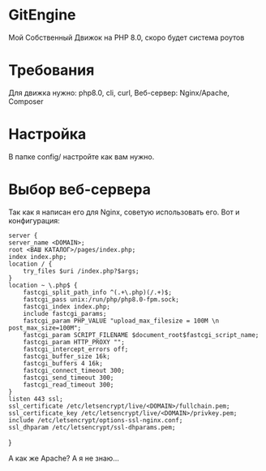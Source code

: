 # GitEngine
Мой Собственный Движок на PHP 8.0, скоро будет система роутов
# Требования
Для движка нужно: php8.0, cli, curl, Веб-сервер: Nginx/Apache, Composer

# Настройка
В папке config/ настройте как вам нужно. 

# Выбор веб-сервера

  Так как я написан его для Nginx, советую использовать его. Вот и конфигурация:
  
 
	
	server {
	server_name <DOMAIN>;
	root <ВАШ КАТАЛОГ>/pages/index.php;
	index index.php;
    location / {
        try_files $uri /index.php?$args;
    }
    location ~ \.php$ {
        fastcgi_split_path_info ^(.+\.php)(/.+)$;
        fastcgi_pass unix:/run/php/php8.0-fpm.sock;
        fastcgi_index index.php;
        include fastcgi_params;
        fastcgi_param PHP_VALUE "upload_max_filesize = 100M \n post_max_size=100M";
        fastcgi_param SCRIPT_FILENAME $document_root$fastcgi_script_name;
        fastcgi_param HTTP_PROXY "";
        fastcgi_intercept_errors off;
        fastcgi_buffer_size 16k;
        fastcgi_buffers 4 16k;
        fastcgi_connect_timeout 300;
        fastcgi_send_timeout 300;
        fastcgi_read_timeout 300;
    }
    listen 443 ssl; 
    ssl_certificate /etc/letsencrypt/live/<DOMAIN>/fullchain.pem; 
    ssl_certificate_key /etc/letsencrypt/live/<DOMAIN>/privkey.pem;
    include /etc/letsencrypt/options-ssl-nginx.conf;
    ssl_dhparam /etc/letsencrypt/ssl-dhparams.pem; 
}
	

А как же Apache? А я не знаю...
